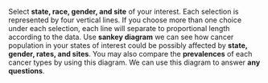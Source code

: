 Select **state, race, gender, and site** of your interest. Each selection is represented by four
vertical lines. If you choose more than one choice under each selection, each line will separate
to proportional length according to the data. Use **sankey diagram** we can see how cancer
population in your states of interest could be possibly affected by **state, gender, rates, and
sites**. You may also compare the **prevalences** of each cancer types by using this diagram.
We can use this diagram to answer **any questions**. 
